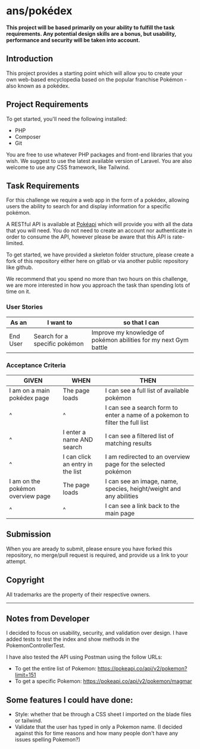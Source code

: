 # ans/pokédex

**This project will be based primarily on your ability to fulfill the task 
requirements. Any potential design skills are a bonus, but usability, 
performance and security will be taken into account.**


## Introduction
This project provides a starting point which will allow you to create your own 
web-based encyclopedia based on the popular franchise Pokémon - also known as 
a pokédex.


## Project Requirements
To get started, you'll need the following installed:
- PHP
- Composer
- Git
 
You are free to use whatever PHP packages and front-end libraries that you wish. We suggest to use the latest available version of Laravel. You are also welcome to use any CSS framework, like Tailwind.


## Task Requirements

For this challenge we require a web app in the form of a pokédex, allowing users
the ability to search for and display information for a specific pokémon.

A RESTful API is available at [Pokéapi](https://pokeapi.co/) which will 
provide you with all the data that you will need. You do not need to create 
an account nor authenticate in order to consume the API, however please 
be aware that this API is rate-limited.
 
To get started, we have provided a skeleton folder structure, please create a 
fork of this repository either here on gitlab or via another public repository like github.

We recommend that you spend no more than two hours on this challenge, 
we are more interested in how you approach the task than spending lots of time on it.


### User Stories

| As an <type of user> | I want to <perform some task> | so that I can <achieve some goal> |
|---|---|---|
| End User | Search for a specific pokémon  | Improve my knowledge of pokémon abilities for my next Gym battle |


### Acceptance Criteria

| GIVEN | WHEN | THEN |
|---|---|---|
| I am on a main pokédex page | The page loads | I can see a full list of available pokémon |
| ^ | ^ | I can see a search form to enter a name of a pokemon to filter the full list |
| ^ | I enter a name AND search | I can see a filtered list of matching results |
| ^ | I can click an entry in the list | I am redirected to an overview page for the selected pokémon |
| I am on the pokémon overview page | The page loads | I can see an image, name, species, height/weight and any abilities |
| ^ | ^ | I can see a link back to the main page |

 
## Submission
When you are aready to submit, please ensure you have forked this repository, no merge/pull request is required,
and provide us a link to your attempt.


## Copyright
All trademarks are the property of their respective owners.

----------------------------------------------------------------------
## Notes from Developer
I decided to focus on usability, security, and validation over design. 
I have added tests to test the index and show methods in the PokemonControllerTest.

I have also tested the API using Postman using the follow URLs:
- To get the entire list of Pokemon: https://pokeapi.co/api/v2/pokemon?limit=151
- To get a specific Pokemon: https://pokeapi.co/api/v2/pokemon/magmar

## Some features I could have done: 
- Style: whether that be through a CSS sheet I imported on the blade files or tailwind. 
- Validate that the user has typed in only a Pokemon name. (I decided against this for time reasons and how many people don't have any issues spelling Pokemon?)